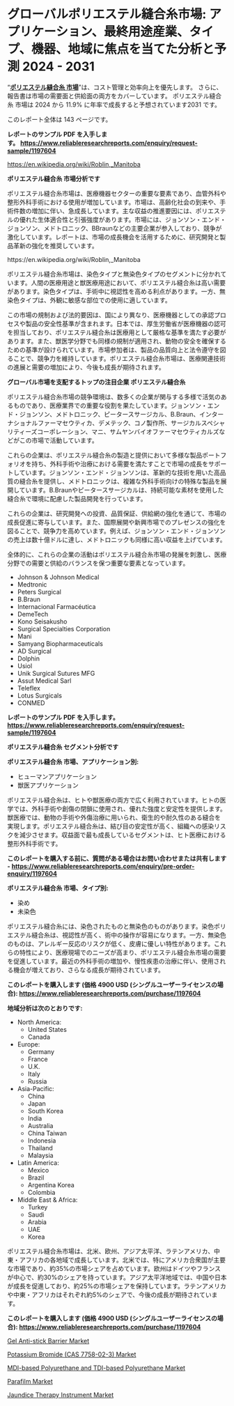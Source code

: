<p><h1>グローバルポリエステル縫合糸市場: アプリケーション、最終用途産業、タイプ、機器、地域に焦点を当てた分析と予測 2024 - 2031</h1></p><p>&ldquo;<strong><a href="https://www.reliableresearchreports.com/polyester-suture-r1197604?utm_campaign=107&utm_medium=9&utm_source=Github&utm_content=ia&utm_term=10112024&utm_id=polyester-suture">ポリエステル縫合糸 市場</a></strong>&rdquo;は、コスト管理と効率向上を優先します。 さらに、報告書は市場の需要面と供給面の両方をカバーしています。 ポリエステル縫合糸 市場は 2024 から 11.9% に年率で成長すると予想されています2031 です。</p>
<p>このレポート全体は 143 ページです。</p>
<p><strong>レポートのサンプル PDF を入手します。&nbsp;<a href="https://www.reliableresearchreports.com/enquiry/request-sample/1197604?utm_campaign=107&utm_medium=9&utm_source=Github&utm_content=ia&utm_term=10112024&utm_id=polyester-suture">https://www.reliableresearchreports.com/enquiry/request-sample/1197604</a></strong></p>
<p><a href="https://en.wikipedia.org/wiki/Roblin,_Manitoba?utm_campaign=107&utm_medium=9&utm_source=Github&utm_content=ia&utm_term=10112024&utm_id=polyester-suture">https://en.wikipedia.org/wiki/Roblin,_Manitoba</a></p>
<p><strong>ポリエステル縫合糸 市場分析です</strong></p>
<p><p>ポリエステル縫合糸市場は、医療機器セクターの重要な要素であり、血管外科や整形外科手術における使用が増加しています。市場は、高齢化社会の到来や、手術件数の増加に伴い、急成長しています。主な収益の推進要因には、ポリエステルの優れた生体適合性と引張強度があります。市場には、ジョンソン・エンド・ジョンソン、メドトロニック、BBraunなどの主要企業が参入しており、競争が激化しています。レポートは、市場の成長機会を活用するために、研究開発と製品革新の強化を推奨しています。</p></p>
<p>https://en.wikipedia.org/wiki/Roblin,_Manitoba</p>
<p><p>ポリエステル縫合糸市場は、染色タイプと無染色タイプのセグメントに分かれています。人間の医療用途と獣医療用途において、ポリエステル縫合糸は高い需要があります。染色タイプは、手術中に視認性を高める利点があります。一方、無染色タイプは、外観に敏感な部位での使用に適しています。  </p><p>この市場の規制および法的要因は、国により異なり、医療機器としての承認プロセスや製品の安全性基準が含まれます。日本では、厚生労働省が医療機器の認可を担当しており、ポリエステル縫合糸は医療用として厳格な基準を満たす必要があります。また、獣医学分野でも同様の規制が適用され、動物の安全を確保するための基準が設けられています。市場参加者は、製品の品質向上と法令遵守を図ることで、競争力を維持しています。ポリエステル縫合糸市場は、医療関連技術の進展と需要の増加により、今後も成長が期待されます。</p></p>
<p><strong>グローバル市場を支配するトップの注目企業 ポリエステル縫合糸</strong></p>
<p><p>ポリエステル縫合糸市場の競争環境は、数多くの企業が関与する多様で活気のあるものであり、医療業界での重要な役割を果たしています。ジョンソン・エンド・ジョンソン、メドトロニック、ピータースサージカル、B.Braun、インターナショナルファーマセウティカ、デメテック、コノ製作所、サージカルスペシャリティーズコーポレーション、マニ、サムヤンバイオファーマセウティカルズなどがこの市場で活動しています。</p><p>これらの企業は、ポリエステル縫合糸の製造と提供において多様な製品ポートフォリオを持ち、外科手術や治療における需要を満たすことで市場の成長をサポートしています。ジョンソン・エンド・ジョンソンは、革新的な技術を用いた高品質の縫合糸を提供し、メドトロニックは、複雑な外科手術向けの特殊な製品を展開しています。B.Braunやピータースサージカルは、持続可能な素材を使用した縫合糸で環境に配慮した製品開発を行っています。</p><p>これらの企業は、研究開発への投資、品質保証、供給網の強化を通じて、市場の成長促進に寄与しています。また、国際展開や新興市場でのプレゼンスの強化を図ることで、競争力を高めています。例えば、ジョンソン・エンド・ジョンソンの売上は数十億ドルに達し、メドトロニックも同様に高い収益を上げています。</p><p>全体的に、これらの企業の活動はポリエステル縫合糸市場の発展を刺激し、医療分野での需要と供給のバランスを保つ重要な要素となっています。</p></p>
<p><ul><li>Johnson & Johnson Medical</li><li>Medtronic</li><li>Peters Surgical</li><li>B.Braun</li><li>Internacional Farmacéutica</li><li>DemeTech</li><li>Kono Seisakusho</li><li>Surgical Specialties Corporation</li><li>Mani</li><li>Samyang Biopharmaceuticals</li><li>AD Surgical</li><li>Dolphin</li><li>Usiol</li><li>Unik Surgical Sutures MFG</li><li>Assut Medical Sarl</li><li>Teleflex</li><li>Lotus Surgicals</li><li>CONMED</li></ul></p>
<p><strong>レポートのサンプル PDF を入手します。 <a href="https://www.reliableresearchreports.com/enquiry/request-sample/1197604?utm_campaign=107&utm_medium=9&utm_source=Github&utm_content=ia&utm_term=10112024&utm_id=polyester-suture">https://www.reliableresearchreports.com/enquiry/request-sample/1197604</a></strong></p>
<p><strong>ポリエステル縫合糸 セグメント分析です</strong></p>
<p><strong>ポリエステル縫合糸 市場、アプリケーション別:</strong></p>
<p><ul><li>ヒューマンアプリケーション</li><li>獣医アプリケーション</li></ul></p>
<p><p>ポリエステル縫合糸は、ヒトや獣医療の両方で広く利用されています。ヒトの医学では、外科手術や創傷の閉鎖に使用され、優れた強度と安定性を提供します。獣医療では、動物の手術や外傷治療に用いられ、衛生的や耐久性のある縫合を実現します。ポリエステル縫合糸は、結び目の安定性が高く、組織への感染リスクを減少させます。収益面で最も成長しているセグメントは、ヒト医療における整形外科手術です。</p></p>
<p><strong>このレポートを購入する前に、質問がある場合はお問い合わせまたは共有します - <a href="https://www.reliableresearchreports.com/enquiry/pre-order-enquiry/1197604?utm_campaign=107&utm_medium=9&utm_source=Github&utm_content=ia&utm_term=10112024&utm_id=polyester-suture">https://www.reliableresearchreports.com/enquiry/pre-order-enquiry/1197604</a></strong></p>
<p><strong>ポリエステル縫合糸 市場、タイプ別:</strong></p>
<p><ul><li>染め</li><li>未染色</li></ul></p>
<p><p>ポリエステル縫合糸には、染色されたものと無染色のものがあります。染色ポリエステル縫合糸は、視認性が高く、術中の操作が容易になります。一方、無染色のものは、アレルギー反応のリスクが低く、皮膚に優しい特性があります。これらの特性により、医療現場でのニーズが高まり、ポリエステル縫合糸市場の需要を促進しています。最近の外科手術の増加や、慢性疾患の治療に伴い、使用される機会が増えており、さらなる成長が期待されています。</p></p>
<p><strong>このレポートを購入します (価格 4900 USD (シングルユーザーライセンスの場合): <a href="https://www.reliableresearchreports.com/purchase/1197604?utm_campaign=107&utm_medium=9&utm_source=Github&utm_content=ia&utm_term=10112024&utm_id=polyester-suture">https://www.reliableresearchreports.com/purchase/1197604</a></strong></p>
<p><strong>地域分析は次のとおりです:</strong></p>
<p><ul>
    <li>
        North America:
        <ul>
            <li>United States</li>
            <li>Canada</li>
        </ul>
    </li>
    <li>
        Europe:
        <ul>
            <li>Germany</li>
            <li>France</li>
            <li>U.K.</li>
            <li>Italy</li>
            <li>Russia</li>
        </ul>
    </li>
    <li>
        Asia-Pacific:
        <ul>
            <li>China</li>
            <li>Japan</li>
            <li>South Korea</li>
            <li>India</li>
            <li>Australia</li>
            <li>China Taiwan</li>
            <li>Indonesia</li>
            <li>Thailand</li>
            <li>Malaysia</li>
        </ul>
    </li>
    <li>
        Latin America:
        <ul>
            <li>Mexico</li>
            <li>Brazil</li>
            <li>Argentina Korea</li>
            <li>Colombia</li>
        </ul>
    </li>
    <li>
        Middle East & Africa:
        <ul>
            <li>Turkey</li>
            <li>Saudi</li>
            <li>Arabia</li>
            <li>UAE</li>
            <li>Korea</li>
        </ul>
    </li>
    </ul></p>
<p><p>ポリエステル縫合糸市場は、北米、欧州、アジア太平洋、ラテンアメリカ、中東・アフリカの各地域で成長しています。北米では、特にアメリカ合衆国が主要な市場であり、約35%の市場シェアを占めています。欧州はドイツやフランスが中心で、約30%のシェアを持っています。アジア太平洋地域では、中国や日本が成長を促進しており、約25%の市場シェアを保持しています。ラテンアメリカや中東・アフリカはそれぞれ約5%のシェアで、今後の成長が期待されています。</p></p>
<p><strong>このレポートを購入します (価格 4900 USD (シングルユーザーライセンスの場合): <a href="https://www.reliableresearchreports.com/purchase/1197604?utm_campaign=107&utm_medium=9&utm_source=Github&utm_content=ia&utm_term=10112024&utm_id=polyester-suture">https://www.reliableresearchreports.com/purchase/1197604</a></strong></p>
<p><p><a href="https://issuu.com/reportprime-2/docs/gel-anti-stick-barrier-market-size-_5d28a6edd4bf04?utm_campaign=107&utm_medium=9&utm_source=Github&utm_content=ia&utm_term=10112024&utm_id=polyester-suture">Gel Anti-stick Barrier Market</a></p><p><a href="https://www.linkedin.com/pulse/charting-future-comprehensive-analysis-global-potassium-bromide-pgy4f?utm_campaign=107&utm_medium=9&utm_source=Github&utm_content=ia&utm_term=10112024&utm_id=polyester-suture">Potassium Bromide (CAS 7758-02-3) Market</a></p><p><a href="https://www.linkedin.com/pulse/navigating-global-mdi-based-polyurethane-tdi-based-market-from-u7tgf?utm_campaign=107&utm_medium=9&utm_source=Github&utm_content=ia&utm_term=10112024&utm_id=polyester-suture">MDI-based Polyurethane and TDI-based Polyurethane Market</a></p><p><a href="https://github.com/KejsiLoshi121/Market-Research-Report-List-1/blob/main/parafilm-market.md?utm_campaign=107&utm_medium=9&utm_source=Github&utm_content=ia&utm_term=10112024&utm_id=polyester-suture">Parafilm Market</a></p><p><a href="https://issuu.com/reportprime-2/docs/jaundice-therapy-instrument-market-_3946d5b8533ce6?utm_campaign=107&utm_medium=9&utm_source=Github&utm_content=ia&utm_term=10112024&utm_id=polyester-suture">Jaundice Therapy Instrument Market</a></p></p>